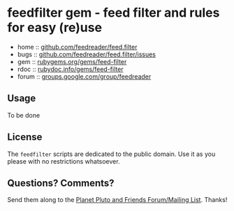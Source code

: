 # feedfilter gem - feed filter and rules for easy (re)use 

* home  :: [github.com/feedreader/feed.filter](https://github.com/feedreader/feed.filter)
* bugs  :: [github.com/feedreader/feed.filter/issues](https://github.com/feedreader/feed.filter/issues)
* gem   :: [rubygems.org/gems/feed-filter](https://rubygems.org/gems/feed-filter)
* rdoc  :: [rubydoc.info/gems/feed-filter](http://rubydoc.info/gems/feed-filter)
* forum :: [groups.google.com/group/feedreader](http://groups.google.com/group/feedreader)



## Usage

To be done



## License

The `feedfilter` scripts are dedicated to the public domain.
Use it as you please with no restrictions whatsoever.

## Questions? Comments?

Send them along to the [Planet Pluto and Friends Forum/Mailing List](http://groups.google.com/group/feedreader).
Thanks!

